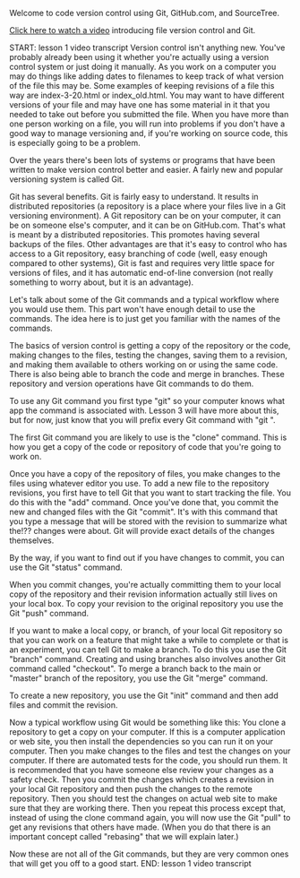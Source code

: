 Welcome to code version control using Git, GitHub.com, and SourceTree.

[Click here to watch a video](http://live-and-learn.github.io/assets/git-learning/lesson-1-version-control-using-git-github-and-sourcetree.mp4 "Video about version control and Git") introducing file version control and Git.

START: lesson 1 video transcript
Version control isn't anything new. You've probably already been using it whether you're actually using a version control system or just doing it manually. As you work on a computer you may do things like adding dates to filenames to keep track of what version of the file this may be. Some examples of keeping revisions of a file this way are index-3-20.html or index_old.html. You may want to have different versions of your file and may have one has some material in it that you needed to take out before you submitted the file. When you have more than one person working on a file, you will run into problems if you don't have a good way to manage versioning and, if you're working on source code, this is especially going to be a problem.

Over the years there's been lots of systems or programs that have been written to make version control better and easier. A fairly new and popular versioning system is called Git.

Git has several benefits. Git is fairly easy to understand. It results in distributed repositories (a repository is a place where your files live in a Git versioning environment). A Git repository can be on your computer, it can be on someone else's computer, and it can be on GitHub.com. That's what is meant by a distributed repositories. This promotes having several backups of the files. Other advantages are that it's easy to control who has access to a Git repository, easy branching of code (well, easy enough compared to other systems), Git is fast and requires very little space for versions of files, and it has automatic end-of-line conversion (not really something to worry about, but it is an advantage).

Let's talk about some of the Git commands and a typical workflow where you would use them. This part won't have enough detail to use the commands. The idea here is to just get you familiar with the names of the commands.

The basics of version control is getting a copy of the repository or the code, making changes to the files, testing the changes, saving them to a revision, and making them available to others working on or using the same code. There is also being able to branch the code and merge in branches. These repository and version operations have Git commands to do them.

To use any Git command you first type "git" so your computer knows what app the command is associated with. Lesson 3 will have more about this, but for now, just know that you will prefix every Git command with "git ".

The first Git command you are likely to use is the "clone" command. This is how you get a copy of the code or repository of code that you're going to work on.

Once you have a copy of the repository of files, you make changes to the files using whatever editor you use. To add a new file to the repository revisions, you first have to tell Git that you want to start tracking the file. You do this with the "add" command. Once you've done that, you commit the new and changed files with the Git "commit". It's with this command that you type a message that will be stored with the revision to summarize what the!?? changes were about. Git will provide exact details of the changes themselves.

By the way, if you want to find out if you have changes to commit, you can use the Git "status" command.

When you commit changes, you're actually committing them to your local copy of the repository and their revision information actually still lives on your local box. To copy your revision to the original repository you use the Git "push" command.

If you want to make a local copy, or branch, of your local Git repository so that you can work on a feature that might take a while to complete or that is an experiment, you can tell Git to make a branch. To do this you use the Git "branch" command. Creating and using branches also involves another Git command called "checkout". To merge a branch back to the main or "master" branch of the repository, you use the Git "merge" command.

To create a new repository, you use the Git "init" command and then add files and commit the revision.

Now a typical workflow using Git would be something like this:
You clone a repository to get a copy on your computer. If this is a computer application or web site, you then install the dependencies so you can run it on your computer. Then you make changes to the files and test the changes on your computer. If there are automated tests for the code, you should run them. It is recommended that you have someone else review your changes as a safety check. Then you commit the changes which creates a revision in your local Git repository and then push the changes to the remote repository. Then you should test the changes on actual web site to make sure that they are working there. Then you repeat this process except that, instead of using the clone command again, you will now use the Git "pull" to get any revisions that others have made. (When you do that there is an important concept called "rebasing" that we will explain later.)

Now these are not all of the Git commands, but they are very common ones that will get you off to a good start.
END: lesson 1 video transcript
